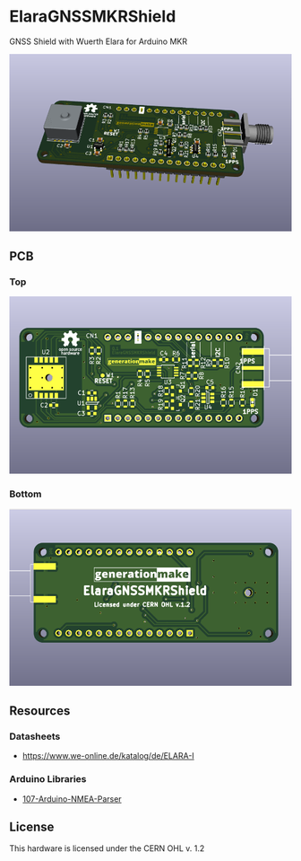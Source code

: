 # ElaraGNSSMKRShield
GNSS Shield with Wuerth Elara for Arduino MKR

![ElaraGNSSMKRShield rendering](docs/images/ElaraGNSSMKRShield_rendering.png)

## PCB

### Top

![ElaraGNSSMKRShield PCB top](docs/images/ElaraGNSSMKRShield_top.png)

### Bottom

![ElaraGNSSMKRShield PCB bot](docs/images/ElaraGNSSMKRShield_bot.png)


## Resources

### Datasheets

 * https://www.we-online.de/katalog/de/ELARA-I
 
 ### Arduino Libraries

* [107-Arduino-NMEA-Parser](https://github.com/107-systems/107-Arduino-NMEA-Parser)

## License

This hardware is licensed under the CERN OHL v. 1.2
